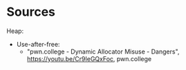 # Sources

Heap:
* Use-after-free:
    - "pwn.college - Dynamic Allocator Misuse - Dangers", https://youtu.be/Cr9IeGQxFoc, pwn.college
